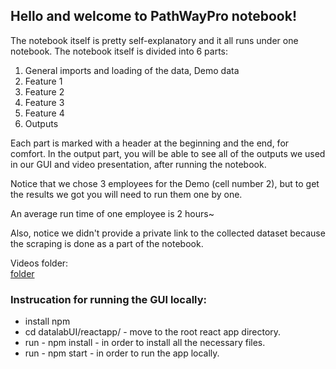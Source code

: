 ## Hello and welcome to PathWayPro notebook!

The notebook itself is pretty self-explanatory and it all runs under one notebook. The notebook itself is divided into 6 parts:

1. General imports and loading of the data, Demo data
2. Feature 1
3. Feature 2
4. Feature 3
5. Feature 4
6. Outputs

Each part is marked with a header at the beginning and the end, for comfort.
In the output part, you will be able to see all of the outputs we used in our GUI and video presentation, after running the notebook.

Notice that we chose 3 employees for the Demo (cell number 2), but to get the results we got you will need to run them one by one. 

An average run time of one employee is 2 hours~

Also, notice we didn't provide a private link to the collected dataset because the scraping is done as a part of the notebook.

Videos folder: <Br> [folder](https://technionmail-my.sharepoint.com/:f:/g/personal/snetanel_campus_technion_ac_il/EhRUnXLuqr1GrY6K4TED474BOjoB2cT5nuc0eOogFP4ygQ?e=hJpDd2)

### Instrucation for running the GUI locally:
* install npm
* cd datalabUI/reactapp/ - move to the root react app directory.
* run - npm install - in order to install all the necessary files.
* run - npm start - in order to run the app locally.